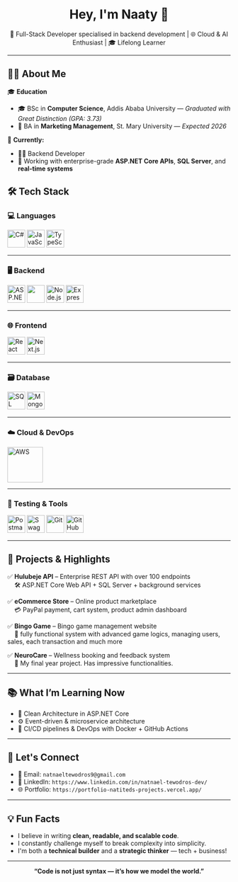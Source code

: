 <h1 align="center">Hey, I'm Naaty 👋</h1>
<p align="center">🚀 Full-Stack Developer specialised in backend development | 🌐 Cloud & AI Enthusiast | 🎓 Lifelong Learner</p>

---

## 🧑‍💻 About Me

🎓 **Education**  
- 🎓 BSc in **Computer Science**, Addis Ababa University — *Graduated with Great Distinction (GPA: 3.73)*  
- 📘 BA in **Marketing Management**, St. Mary University — *Expected 2026*

💼 **Currently:**  
- 👨‍💻 Backend Developer  
- 🧠 Working with enterprise-grade **ASP.NET Core APIs**, **SQL Server**, and **real-time systems**

## 🛠️ Tech Stack

### 💻 Languages
<p>
  <img src="https://cdn.jsdelivr.net/gh/devicons/devicon/icons/csharp/csharp-original.svg" width="40" alt="C#" />
  <img src="https://cdn.jsdelivr.net/gh/devicons/devicon/icons/javascript/javascript-original.svg" width="40" alt="JavaScript" />
  <img src="https://cdn.jsdelivr.net/gh/devicons/devicon/icons/typescript/typescript-original.svg" width="40" alt="TypeScript" />
</p>

---

### 🖥️ Backend
<p>
  <img src="https://cdn.jsdelivr.net/gh/devicons/devicon/icons/dotnetcore/dotnetcore-original.svg" width="40" alt="ASP.NET Core" />
  <img src="https://cdn.jsdelivr.net/gh/devicons/devicon/icons/dot-net/dot-net-original.svg" width="40" height="40"/>
  <img src="https://cdn.jsdelivr.net/gh/devicons/devicon/icons/nodejs/nodejs-original.svg" width="40" alt="Node.js" />
  <img src="https://cdn.jsdelivr.net/gh/devicons/devicon/icons/express/express-original.svg" width="40" alt="Express.js" />
</p>

---

### 🌐 Frontend
<p>
  <img src="https://cdn.jsdelivr.net/gh/devicons/devicon/icons/react/react-original.svg" width="40" alt="React" />
  <img src="https://cdn.jsdelivr.net/gh/devicons/devicon/icons/nextjs/nextjs-original.svg" width="40" alt="Next.js" />
</p>

---

### 🗃️ Database
<p>
  <img src="https://upload.wikimedia.org/wikipedia/commons/8/87/Sql_data_base_with_logo.png" width="40" alt="SQL Server" />
  <img src="https://cdn.jsdelivr.net/gh/devicons/devicon/icons/mongodb/mongodb-original.svg" width="40" alt="MongoDB" />
</p>

---

### ☁️ Cloud & DevOps
<p>
  <img src="https://upload.wikimedia.org/wikipedia/commons/9/93/Amazon_Web_Services_Logo.svg" width="80" alt="AWS" />
</p>

---

### 🧪 Testing & Tools
<p>
  <img src="https://cdn.jsdelivr.net/gh/devicons/devicon/icons/postman/postman-original.svg" width="40" alt="Postman" />
  <img src="https://cdn.jsdelivr.net/gh/devicons/devicon/icons/swagger/swagger-original.svg" width="40" alt="Swagger" />
  <img src="https://cdn.jsdelivr.net/gh/devicons/devicon/icons/git/git-original.svg" width="40" alt="Git" />
  <img src="https://cdn.jsdelivr.net/gh/devicons/devicon/icons/github/github-original.svg" width="40" alt="GitHub" />
</p>

---

## 🚀 Projects & Highlights

✅ **Hulubeje API** – Enterprise REST API with over 100 endpoints  
&nbsp;&nbsp;&nbsp;&nbsp;🛠 ASP.NET Core Web API + SQL Server + background services  

✅ **eCommerce Store** – Online product marketplace  
&nbsp;&nbsp;&nbsp;&nbsp;💳 PayPal payment, cart system, product admin dashboard

✅ **Bingo Game** – Bingo game management website  
&nbsp;&nbsp;&nbsp;&nbsp;🔗 fully functional system with advanced game logics, managing users, sales, each transaction and much more

✅ **NeuroCare** – Wellness booking and feedback system  
&nbsp;&nbsp;&nbsp;&nbsp;🧠 My final year project. Has impressive functionalities.

---

## 📚 What I’m Learning Now

- 🧼 Clean Architecture in ASP.NET Core  
- ⚙️ Event-driven & microservice architecture  
- 🧪 CI/CD pipelines & DevOps with Docker + GitHub Actions  

---

## 🤝 Let's Connect

- 📧 Email: `natnaeltewodros9@gmail.com`
- 💼 LinkedIn: `https://www.linkedin.com/in/natnael-tewodros-dev/`
- 🌐 Portfolio: `https://portfolio-natiteds-projects.vercel.app/`

---

## 💡 Fun Facts
 
- I believe in writing **clean, readable, and scalable code**.  
- I constantly challenge myself to break complexity into simplicity.  
- I'm both a **technical builder** and a **strategic thinker** — tech + business!

---

<p align="center">
  <b>“Code is not just syntax — it’s how we model the world.”</b>  
</p>
